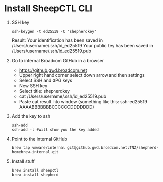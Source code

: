 # Install SheepCTL CLI


1) SSH key
    ```
    ssh-keygen -t ed25519 -C "shepherdkey"
    ```
    Result:
        Your identification has been saved in /Users/username/.ssh/id_ed25519
        Your public key has been saved in /Users/username/.ssh/id_ed25519.pub

2) Go to internal Broadcom GitHub in a browser
    * https://github.gwd.broadcom.net
    * Upper right hand corner select down arrow and then settings
    * Select SSH and GPG keys
    * New SSH key
    * Select title: shepherdkey
    * cat /Users/username/.ssh/id_ed25519.pub
    * Paste cat result into window (something like this: ssh-ed25519 AAAABBBBBBBCCCCCCDDDDDDD)

3) Add the key to ssh
    ```
    ssh-add
    ssh-add -l #will show you the key added
    ```
4) Point to the internal GitHub
    ```
    brew tap vmware/internal git@github.gwd.broadcom.net:TNZ/shepherd-homebrew-internal.git
    ```
5) Install stuff
    ```
    brew install sheepctl
    brew install shepherd
    ```
